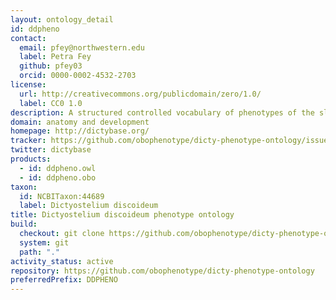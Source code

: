 ```yaml
---
layout: ontology_detail
id: ddpheno
contact:
  email: pfey@northwestern.edu
  label: Petra Fey
  github: pfey03
  orcid: 0000-0002-4532-2703
license:
  url: http://creativecommons.org/publicdomain/zero/1.0/
  label: CC0 1.0
description: A structured controlled vocabulary of phenotypes of the slime-mould <i>Dictyostelium discoideum</i>.
domain: anatomy and development
homepage: http://dictybase.org/
tracker: https://github.com/obophenotype/dicty-phenotype-ontology/issues
twitter: dictybase
products:
  - id: ddpheno.owl
  - id: ddpheno.obo
taxon:
  id: NCBITaxon:44689
  label: Dictyostelium discoideum
title: Dictyostelium discoideum phenotype ontology
build:
  checkout: git clone https://github.com/obophenotype/dicty-phenotype-ontology.git
  system: git
  path: "."
activity_status: active
repository: https://github.com/obophenotype/dicty-phenotype-ontology
preferredPrefix: DDPHENO
---
```

